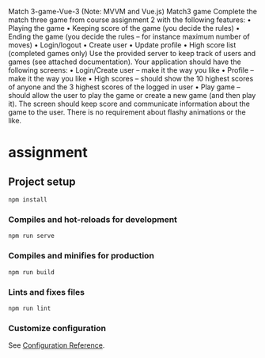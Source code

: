 Match 3-game-Vue-3
(Note:  MVVM and Vue.js)
Match3 game
Complete the match three game from course assignment 2 with the following features:
•	Playing the game
•	Keeping score of the game (you decide the rules)
•	Ending the game (you decide the rules – for instance maximum number of moves)
•	Login/logout
•	Create user
•	Update profile
•	High score list (completed games only)
Use the provided server to keep track of users and games (see attached documentation).
Your application should have the following screens:
•	Login/Create user – make it the way you like
•	Profile – make it the way you like
•	High scores – should show the 10 highest scores of anyone and the 3 highest scores of the logged in user
•	Play game – should allow the user to play the game or create a new game (and then play it). The screen should keep score and communicate information about the game to the user. There is no requirement about flashy animations or the like.




# assignment

## Project setup
```
npm install
```

### Compiles and hot-reloads for development
```
npm run serve
```

### Compiles and minifies for production
```
npm run build
```

### Lints and fixes files
```
npm run lint
```

### Customize configuration
See [Configuration Reference](https://cli.vuejs.org/config/).
